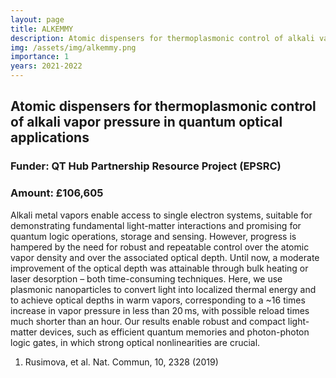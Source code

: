 ```yaml
---
layout: page
title: ALKEMMY
description: Atomic dispensers for thermoplasmonic control of alkali vapor pressure in quantum optical applications
img: /assets/img/alkemmy.png
importance: 1
years: 2021-2022
---
```


## Atomic dispensers for thermoplasmonic control of alkali vapor pressure in quantum optical applications

### Funder: QT Hub Partnership Resource Project (EPSRC)
### Amount: £106,605

Alkali metal vapors enable access to single electron systems, suitable for demonstrating fundamental light-matter interactions and promising for quantum logic operations, storage and sensing. However, progress is hampered by the need for robust and repeatable control over the atomic vapor density and over the associated optical depth. Until now, a moderate improvement of the optical depth was attainable through bulk heating or laser desorption – both time-consuming techniques. Here, we use plasmonic nanoparticles to convert light into localized thermal energy and to achieve optical depths in warm vapors, corresponding to a ~16 times increase in vapor pressure in less than 20 ms, with possible reload times much shorter than an hour. Our results enable robust and compact light-matter devices, such as efficient quantum memories and photon-photon logic gates, in which strong optical nonlinearities are crucial.
1. Rusimova, et al. Nat. Commun, 10, 2328 (2019)

